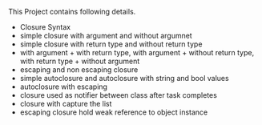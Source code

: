 This Project contains following details.
- Closure Syntax
- simple closure with argument and without argumnet
- simple closure with return type and without return type
- with argument + with return type, with argument + without return type, with return type + without argument
- escaping and non escaping closure
- simple autoclosure and autoclosure with string and bool values
- autoclosure with escaping
- closure used as notifier between class after task completes
- closure with capture the list
- escaping closure hold weak reference to object instance
